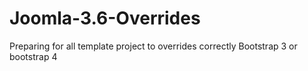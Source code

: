 # Joomla-3.6-Overrides
Preparing for all template project to overrides correctly Bootstrap 3 or bootstrap 4
